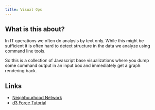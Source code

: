 ```yaml
---
title: Visual Ops
---
```


## What is this about?

In IT operations we often do analysis by text only. While this might be sufficient
it is often hard to detect structure in the data we analyze using command line tools.

So this is a collection of Javascript base visualizations where you dump some
command output in an input box and immediately get a graph rendering back.


## Links

- [Neighbourhood Network](http://visjs.org/examples/network/exampleApplications/neighbourhoodHighlight.html)
- [d3 Force Tutorial](http://www.puzzlr.org/force-graphs-with-d3/)

